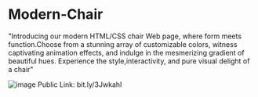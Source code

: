 # Modern-Chair
"Introducing our modern HTML/CSS chair Web page, where form meets function.Choose from a stunning array of  customizable colors, witness captivating animation effects, and indulge in the mesmerizing gradient of beautiful hues. Experience the style,interactivity, and pure visual delight of a chair"

![image](https://github.com/kmishraa/Modern-Chair/assets/104066423/8f34a3d3-5b9b-4ac6-932c-7a39fdd76abf)
Public Link: bit.ly/3JwkahI    
